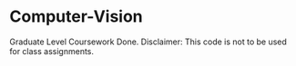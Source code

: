 # Computer-Vision
Graduate Level Coursework Done. 
Disclaimer: This code is not to be used for class assignments.
